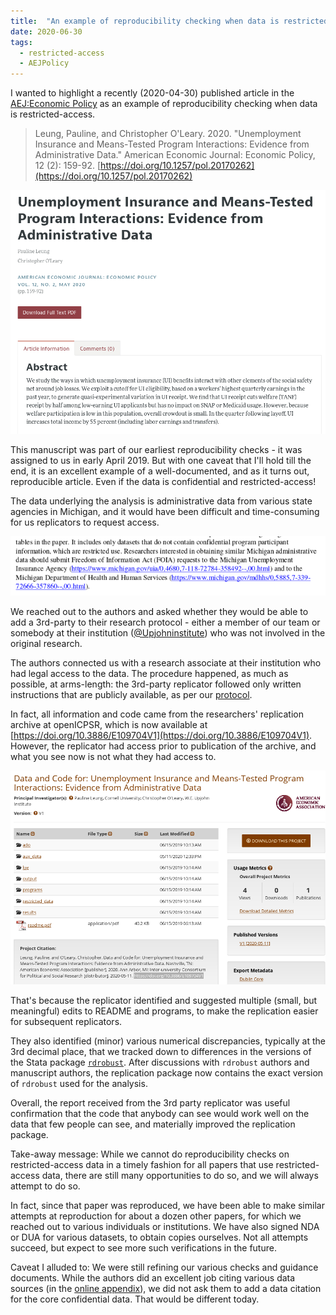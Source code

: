 ```yaml
---
title:  "An example of reproducibility checking when data is restricted-access"
date: 2020-06-30
tags:
  - restricted-access
  - AEJPolicy
---
```


I wanted to highlight a recently (2020-04-30) published article in the [AEJ:Economic Policy](https://www.aeaweb.org/journals/pol) as an example of reproducibility checking when data is restricted-access.


> Leung, Pauline, and Christopher O'Leary. 2020. "Unemployment Insurance and Means-Tested Program Interactions: Evidence from Administrative Data." American Economic Journal: Economic Policy, 12 (2): 159-92. [https://doi.org/10.1257/pol.20170262](https://doi.org/10.1257/pol.20170262)

![AEJ:Policy 20170262](/assets/aejpolicy-2020-05-leung.png)

This manuscript was part of our earliest reproducibility checks - it was assigned to us in early April 2019. But with one caveat that I'll hold till the end, it is an excellent example of a well-documented, and as it turns out, reproducible article. Even if the data is confidential and restricted-access!

The data underlying the analysis is administrative data from various state agencies in Michigan, and it would have been difficult and time-consuming for us replicators to request access.

![AEJ:Policy 20170262 README](/assets/aejpolicy-2020-05-leung-readme.png)

We reached out to the authors and asked whether they would be able to add a 3rd-party to their research protocol - either a member of our team or somebody at their institution ([@Upjohninstitute](https://www.upjohn.org)) who was not involved in the original research.

The authors connected us with a research associate at their institution who had legal access to the data. The procedure happened, as much as possible, at arms-length: the 3rd-party replicator followed only written instructions that are publicly available, as per our [protocol](https://aeadataeditor.github.io/aea-de-guidance/protocol-3rd-party-replication.html).

In fact, all information and code came from the researchers' replication archive at openICPSR, which is now available at [https://doi.org/10.3886/E109704V1](https://doi.org/10.3886/E109704V1). However, the replicator had access prior to publication of the archive, and what you see now is not what they had access to. 

![AEJ:Policy 20170262 openICPSR](/assets/aejpolicy-2020-05-leung-openicpsr.png)

That's because the replicator identified and suggested multiple (small, but meaningful) edits to README and programs, to make the replication easier for subsequent replicators. 

They also identified (minor) various numerical discrepancies, typically at the 3rd decimal place, that we tracked down to  differences in the versions of the Stata package [`rdrobust`](https://sites.google.com/site/rdpackages/rdrobust). After discussions with `rdrobust` authors and manuscript authors, the replication package now contains the exact version of `rdrobust` used for the analysis. 

Overall, the report received from the 3rd party replicator was useful confirmation that the code that anybody can see would work well on the data that few people can see, and materially improved the replication package. 

Take-away message: While we cannot do reproducibility checks on restricted-access data in a timely fashion for all papers that use restricted-access data, there are still many opportunities to do so, and we will always attempt to do so.

In fact, since that paper was reproduced, we have been able to make similar attempts at reproduction for about a dozen other papers, for which we reached out to various individuals or institutions. We have also signed NDA or DUA for various datasets, to obtain copies ourselves. Not all attempts succeed, but expect to see more such verifications in the future.

Caveat I alluded to: We were still refining our various checks and guidance documents. While the authors did an excellent job citing various data sources (in the [online appendix](https://www.aeaweb.org/doi/10.1257/pol.20170262.appx)), we did not ask them to add a data citation for the core confidential data. That would be different today.
